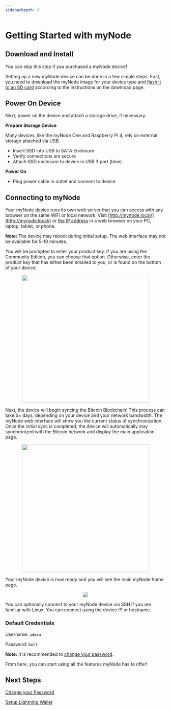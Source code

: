 ```yaml
---
sidebarDepth: 0
---
```


# Getting Started with myNode

## Download and Install

You can skip this step if you purchased a myNode device!

Setting up a new myNode device can be done in a few simple steps. First, you need to download the myNode image for your device type and [flash it to an SD card](/advanced/flash-sd-card) according to the instructions on the download page.

## Power On Device

Next, power on the device and attach a storage drive, if necessary.

**Prepare Storage Device**

Many devices, like the myNode One and Raspberry Pi 4, rely on external storage attached via USB.
- Insert SSD into USB to SATA Enclosure
- Verify connections are secure
- Attach SSD enclosure to device in USB 3 port (blue)

**Power On**

- Plug power cable in outlet and connect to device

## Connecting to myNode

Your myNode device runs its own web server that you can access with any browser on the same WiFi or local network. Visit [http://mynode.local/](http://mynode.local/) or [the IP address](/advanced/find-device-ip) in a web browser on your PC, laptop, tablet, or phone.

**Note:** The device may reboot during initial setup. The web interface may not be available for 5-10 minutes.

You will be prompted to enter your product key. If you are using the Community Edition, you can choose that option. Otherwise, enter the product key that has either been emailed to you, or is found on the bottom of your device.

<center>
  <figure>
    <img src="/images/getting-started/gs1.png" width="400">
  </figure>
</center>

Next, the device will begin syncing the Bitcoin Blockchain! This process can take 6+ days, depending on your device and your network bandwidth. The myNode web interface will show you the current status of synchronization. Once the initial sync is completed, the device will automatically stay synchronized with the Bitcoin network and display the main application page.

<center>
  <figure>
    <img src="/images/getting-started/gs2.png" width="400">
  </figure>
</center>

Your myNode device is now ready and you will see the main myNode home page.

<center>
  <figure>
    <img src="/images/getting-started/gs3.png">
  </figure>
</center>

You can optionally connect to your myNode device via SSH if you are familiar with Linux. You can connect using the device IP or hostname.

### Default Credentials

Username: `admin`

Password: `bolt`

**Note:** It is recommended to [change your password](/device/changing-password).

From here, you can start using all the features myNode has to offer!


## Next Steps

[Change your Password](/device/changing-password)

[Setup Lightning Wallet](/lightning/create)